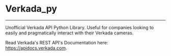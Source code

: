 # Verkada_py
---

Unofficial Verkada API Python Library. Useful for companies looking to easily and pragmatically interact with their Verkada cameras.

Read Verkada's REST API's Documentation here: https://apidocs.verkada.com.